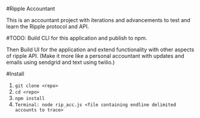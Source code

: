 #Ripple Accountant

This is an accountant project with iterations and advancements to test and learn the Ripple protocol and API.

#TODO:
Build CLI for this application and publish to npm.

Then Build UI for the application and extend functionality with other aspects of ripple API. (Make it more like a personal accountant with updates and emails using sendgrid and text using twilio.)

#Install 
1. `git clone <repo>`
2. `cd <repo>`
3. `npm install`
4. `Terminal: node rip_acc.js <file containing endline delimited accounts to trace>`
